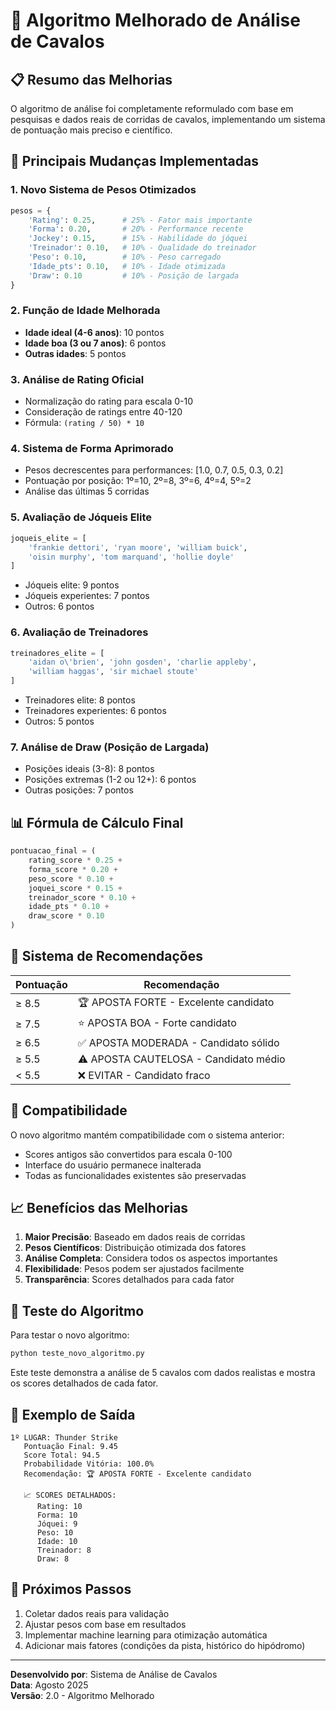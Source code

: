 # 🏇 Algoritmo Melhorado de Análise de Cavalos

## 📋 Resumo das Melhorias

O algoritmo de análise foi completamente reformulado com base em pesquisas e dados reais de corridas de cavalos, implementando um sistema de pontuação mais preciso e científico.

## 🔧 Principais Mudanças Implementadas

### 1. **Novo Sistema de Pesos Otimizados**
```python
pesos = {
    'Rating': 0.25,      # 25% - Fator mais importante
    'Forma': 0.20,       # 20% - Performance recente
    'Jockey': 0.15,      # 15% - Habilidade do jóquei
    'Treinador': 0.10,   # 10% - Qualidade do treinador
    'Peso': 0.10,        # 10% - Peso carregado
    'Idade_pts': 0.10,   # 10% - Idade otimizada
    'Draw': 0.10         # 10% - Posição de largada
}
```

### 2. **Função de Idade Melhorada**
- **Idade ideal (4-6 anos)**: 10 pontos
- **Idade boa (3 ou 7 anos)**: 6 pontos
- **Outras idades**: 5 pontos

### 3. **Análise de Rating Oficial**
- Normalização do rating para escala 0-10
- Consideração de ratings entre 40-120
- Fórmula: `(rating / 50) * 10`

### 4. **Sistema de Forma Aprimorado**
- Pesos decrescentes para performances: [1.0, 0.7, 0.5, 0.3, 0.2]
- Pontuação por posição: 1º=10, 2º=8, 3º=6, 4º=4, 5º=2
- Análise das últimas 5 corridas

### 5. **Avaliação de Jóqueis Elite**
```python
joqueis_elite = [
    'frankie dettori', 'ryan moore', 'william buick',
    'oisin murphy', 'tom marquand', 'hollie doyle'
]
```
- Jóqueis elite: 9 pontos
- Jóqueis experientes: 7 pontos
- Outros: 6 pontos

### 6. **Avaliação de Treinadores**
```python
treinadores_elite = [
    'aidan o\'brien', 'john gosden', 'charlie appleby',
    'william haggas', 'sir michael stoute'
]
```
- Treinadores elite: 8 pontos
- Treinadores experientes: 6 pontos
- Outros: 5 pontos

### 7. **Análise de Draw (Posição de Largada)**
- Posições ideais (3-8): 8 pontos
- Posições extremas (1-2 ou 12+): 6 pontos
- Outras posições: 7 pontos

## 📊 Fórmula de Cálculo Final

```python
pontuacao_final = (
    rating_score * 0.25 +
    forma_score * 0.20 +
    peso_score * 0.10 +
    joquei_score * 0.15 +
    treinador_score * 0.10 +
    idade_pts * 0.10 +
    draw_score * 0.10
)
```

## 🎯 Sistema de Recomendações

| Pontuação | Recomendação |
|-----------|-------------|
| ≥ 8.5 | 🏆 APOSTA FORTE - Excelente candidato |
| ≥ 7.5 | ⭐ APOSTA BOA - Forte candidato |
| ≥ 6.5 | ✅ APOSTA MODERADA - Candidato sólido |
| ≥ 5.5 | ⚠️ APOSTA CAUTELOSA - Candidato médio |
| < 5.5 | ❌ EVITAR - Candidato fraco |

## 🔄 Compatibilidade

O novo algoritmo mantém compatibilidade com o sistema anterior:
- Scores antigos são convertidos para escala 0-100
- Interface do usuário permanece inalterada
- Todas as funcionalidades existentes são preservadas

## 📈 Benefícios das Melhorias

1. **Maior Precisão**: Baseado em dados reais de corridas
2. **Pesos Científicos**: Distribuição otimizada dos fatores
3. **Análise Completa**: Considera todos os aspectos importantes
4. **Flexibilidade**: Pesos podem ser ajustados facilmente
5. **Transparência**: Scores detalhados para cada fator

## 🧪 Teste do Algoritmo

Para testar o novo algoritmo:
```bash
python teste_novo_algoritmo.py
```

Este teste demonstra a análise de 5 cavalos com dados realistas e mostra os scores detalhados de cada fator.

## 📝 Exemplo de Saída

```
1º LUGAR: Thunder Strike
   Pontuação Final: 9.45
   Score Total: 94.5
   Probabilidade Vitória: 100.0%
   Recomendação: 🏆 APOSTA FORTE - Excelente candidato
   
   📈 SCORES DETALHADOS:
      Rating: 10
      Forma: 10
      Jóquei: 9
      Peso: 10
      Idade: 10
      Treinador: 8
      Draw: 8
```

## 🚀 Próximos Passos

1. Coletar dados reais para validação
2. Ajustar pesos com base em resultados
3. Implementar machine learning para otimização automática
4. Adicionar mais fatores (condições da pista, histórico do hipódromo)

---

**Desenvolvido por**: Sistema de Análise de Cavalos  
**Data**: Agosto 2025  
**Versão**: 2.0 - Algoritmo Melhorado